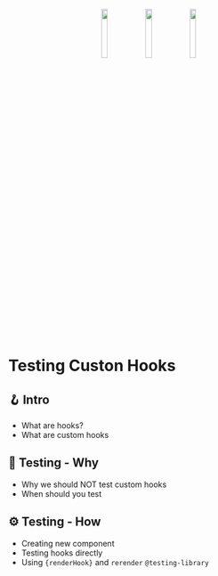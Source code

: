 <p align="center">
    <img src="https://upload.wikimedia.org/wikipedia/commons/thumb/a/a7/React-icon.svg/2300px-React-icon.svg.png" width="15%">
    <img src="https://testing-library.com/img/octopus-128x128.png" width="15%">
    <img src="https://seeklogo.com/images/J/jest-logo-F9901EBBF7-seeklogo.com.png" width="15%">
</p>

# Testing Custon Hooks

## 🪝 Intro

- What are hooks?
- What are custom hooks

## 🤔 Testing - Why

- Why we should NOT test custom hooks
- When should you test

## ⚙️ Testing - How
- Creating new component
- Testing hooks directly
- Using `{renderHook}` and `rerender` `@testing-library`
